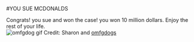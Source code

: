 #YOU SUE MCDONALDS 

Congrats! you sue and won the case! you won 10 million dollars. Enjoy the rest of your life.    
![omfgdog gif](http://orig12.deviantart.net/6e6e/f/2014/245/3/e/hhhhhhhhhhhhhhhhhhhhhhhhhhhh_by_omfgdogs_plz-d7xpfqx.gif)
Credit: Sharon and [omfgdogs](http://www.omfgdogs.com/)
